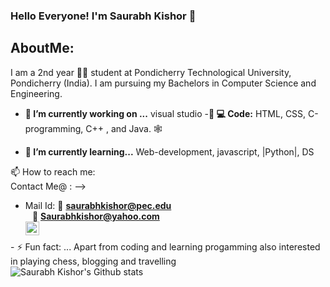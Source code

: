 ### Hello Everyone! I'm Saurabh Kishor 👋
## AboutMe:
   I am a 2nd year :student: student at Pondicherry Technological University, Pondicherry (India). I am pursuing my Bachelors in Computer Science and Engineering.
 - **🔭 I’m currently working on ...** visual studio
 -**👨‍ 💻 Code:**  HTML, CSS, C-programming, C++ , and Java. 🕸
 
 
- **🌱 I’m currently learning...** Web-development, javascript, |Python|, DS
<!-- **💬 Ask me about ...** I am Saurabh kishor student of Computer Science and Engineering at Pondicherry Technological University, Pondicherry (India). <br>
                      Aim of My life is "To implement my skill in the real world scenario and innovate  better way to optimize  problems."-->

 📫 How to reach me:
<br>Contact Me@ : -->

   * Mail Id: 
    :e-mail:       **saurabhkishor@pec.edu** 
    <br>           ` `  :e-mail:  **Saurabhkishor@yahoo.com**
    <br>
 [<img align="left" alt=" Saurabh-pec | LinkedIn" width="22px" src="https://cdn.jsdelivr.net/npm/simple-icons@v3/icons/linkedin.svg" />](https://www.linkedin.com/in/saurabh-k-134b37199)
<br>
- ⚡ Fun fact: ... 
Apart from coding and learning progamming also interested in playing chess, blogging and travelling
<!--![alt text](http://url/to/img.png)-->
<br>
<!--[![Saurabh Kishor's Github stats](https://github-readme-stats.vercel.app/api?username=SaurabhKishor&&show_icons=true&title_color=ffffff&icon_color=bb2acf&text_color=daf7dc&bg_color=151515)]
<br>-->
<img align="left" alt = "Saurabh Kishor's Github stats" src = "https://github-readme-stats.vercel.app/api?username=SaurabhK-pec&&show_icons=true&hide_border=true&title_color=ffffff&icon_color=bb2acf&text_color=daf7dc&bg_color=151515"/>

<!--![Saurabh Kishor's GitHub stats](https://github-readme-stats.vercel.app/api?username=Saurabh-pec&hide=contribs,prs)-->


<!--[![Saurabh Kishor's GitHub stats](https://github-readme-stats.vercel.app/api?username=SaurabhKishor&&show_icons=true&title_color=ffffff&icon_color=bb2acf&text_color=daf7dc&bg_color=151515)]-->
<!--
**Saurabh-pec/Saurabh-pec** is a ✨ _special_ ✨ repository because its `README.md` (this file) appears on your GitHub profile.


Here are some ideas to get you started:

- 🔭 I’m currently working on ...
- 🌱 I’m currently learning ...
- 👯 I’m looking to collaborate on ...
- 🤔 I’m looking for help with ...
- 💬 Ask me about ...
- 📫 How to reach me: ...
- 😄 Pronouns: ...
- ⚡ Fun fact: ...
-->

  
   
<!--START_SECTION:activity
1. ❌ Closed PR [#1](https://github.com/Saurabh-pec/build-responsive-website/pull/1) in [Saurabh-pec/build-responsive-website]
(https://github.com/Saurabh-pec/build-responsive-website)
2. ❗️ Closed issue [#4](https://github.com/Saurabh-pec/codestackr-vscode-theme/issues/4) in [Saurabh-pec/Saurabh-pec-vscode-theme]
(https://github.com/Saurabh-pec/Saurabh-pec-vscode-theme)
3. 🗣 Commented on [#4](https://github.com/Saurabh-pec/codestackr-vscode-theme/issues/4) in [Saurabh-pec/Saurabh-pec-vscode-theme]
(https://github.com/codeSTACKr/Saurabh-pec-vscode-theme)
4. 🎉 Merged PR [#7](https://github.com/Saurabh-pec/codestackr-vscode-theme/pull/7) in [Saurabh-pec/Saurabh-pec-vscode-theme]
(https://github.com/Saurabh-pec/Saurabh-pec-vscode-theme)
5. ❗️ Closed issue [#6](https://github.com/Saurabh-pec/Saurabh-pec-vscode-theme/issues/6) in [Saurabh-pec/Saurabh-pec-vscode-theme]
(https://github.com/Saurabh-pec/Saurabh-pec-vscode-theme) 
-->
<!--END_SECTION:activity-->

<br>
